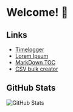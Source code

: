 # Welcome! 👋

## Links
- [Timelogger](https://funny-mooncake-1d3837.netlify.app/)
- [Lorem Ipsum](https://thriving-croquembouche-5e0c23.netlify.app)
- [MarkDown TOC](https://dazzling-peony-88b24c.netlify.app)
- [CSV bulk creator](https://tiny-dusk-5f7b1d.netlify.app)
<!--
- [](https://.netlify.app)
- [](https://.netlify.app)
-->
## GitHub Stats
![GitHub Stats](https://github-readme-stats.vercel.app/api?username=imad-majid&show_icons=true&theme=dark)

<!--
## Intro


## Contact Information
- 📧 Email: ...
- 🔗 LinkedIn: ...

## Skills
- ⚙️ Programming Languages: ...
- 🌐 Web Development: ...

## Projects
1. **Project**
   - Desc: ...
   - GitHub Repo: ...
   - Demo: ...

## Trophies
certificates
## Resume/CV
You can view my detailed resume on [LinkedIn](https://www.linkedin.com/in/yourusername/).

## Current Projects
I'm currently working on [mention current projects or future endeavors you're excited about].
-->
